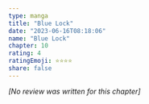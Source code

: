 ```yaml
---
type: manga
title: "Blue Lock"
date: "2023-06-16T08:18:06"
name: "Blue Lock"
chapter: 10
rating: 4
ratingEmoji: ⭐️⭐️⭐️⭐️
share: false
---
```


*[No review was written for this chapter]*
